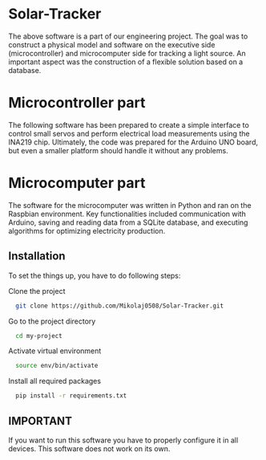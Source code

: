 # Solar-Tracker

The above software is a part of our engineering project. The goal was to construct a physical model and software on the executive side (microcontroller) and microcomputer side for tracking a light source. An important aspect was the construction of a flexible solution based on a database.

# Microcontroller part

The following software has been prepared to create a simple interface to control small servos and perform electrical load measurements using the INA219 chip. 
Ultimately, the code was prepared for the Arduino UNO board, but even a smaller platform should handle it without any problems.

# Microcomputer part

The software for the microcomputer was written in Python and ran on the Raspbian environment. Key functionalities included communication with Arduino, saving and reading data from a SQLite database, and executing algorithms for optimizing electricity production.

## Installation

To set the things up, you have to do following steps:

Clone the project

```bash
  git clone https://github.com/Mikolaj0508/Solar-Tracker.git
```

Go to the project directory

```bash
  cd my-project
```
Activate virtual environment

```bash
  source env/bin/activate
```

Install all required packages

```bash
  pip install -r requirements.txt
```

## IMPORTANT

If you want to run this software you have to properly configure it in all devices. This software does not work on its own.

